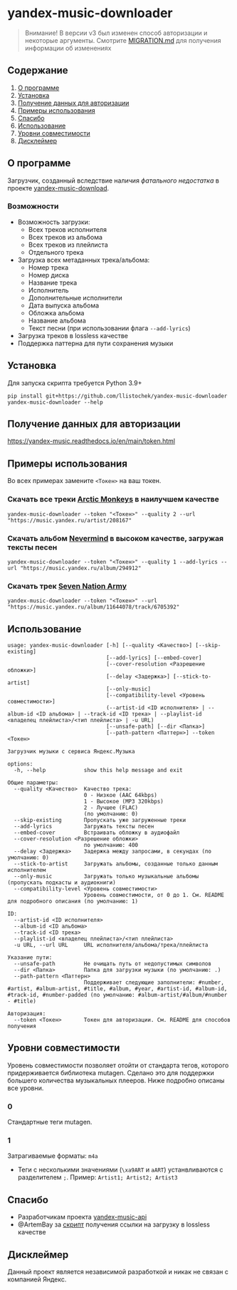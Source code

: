 # yandex-music-downloader

> Внимание! В версии v3 был изменен способ авторизации и некоторые
> аргументы. Смотрите [MIGRATION.md](MIGRATION.md) для получения информации
> об изменениях

## Содержание
1. [О программе](#О-программе)
2. [Установка](#Установка)
3. [Получение данных для авторизации](#Получение-данных-для-авторизации)
4. [Примеры использования](#Примеры-использования)
5. [Спасибо](#Спасибо)
6. [Использование](#Использование)
7. [Уровни совместимости](#Уровни-совместимости)
8. [Дисклеймер](#Дисклеймер)

## О программе
Загрузчик, созданный вследствие наличия *фатального недостатка* в проекте [yandex-music-download](https://github.com/kaimi-io/yandex-music-download).

### Возможности
- Возможность загрузки:
    - Всех треков исполнителя
    - Всех треков из альбома
    - Всех треков из плейлиста
    - Отдельного трека
- Загрузка всех метаданных трека/альбома:
    - Номер трека
    - Номер диска
    - Название трека
    - Исполнитель
    - Дополнительные исполнители
    - Дата выпуска альбома
    - Обложка альбома
    - Название альбома
    - Текст песни (при использовании флага `--add-lyrics`)
- Загрузка треков в lossless качестве
- Поддержка паттерна для пути сохранения музыки

## Установка
Для запуска скрипта требуется Python 3.9+
```
pip install git+https://github.com/llistochek/yandex-music-downloader
yandex-music-downloader --help
```

## Получение данных для авторизации
https://yandex-music.readthedocs.io/en/main/token.html

## Примеры использования
Во всех примерах замените `<Токен>` на ваш токен.

### Скачать все треки [Arctic Monkeys](https://music.yandex.ru/artist/208167) в наилучшем качестве
```
yandex-music-downloader --token "<Токен>" --quality 2 --url "https://music.yandex.ru/artist/208167"
```

### Скачать альбом [Nevermind](https://music.yandex.ru/album/294912) в высоком качестве, загружая тексты песен
```
yandex-music-downloader --token "<Токен>" --quality 1 --add-lyrics --url "https://music.yandex.ru/album/294912"
```

### Скачать трек [Seven Nation Army](https://music.yandex.ru/album/11644078/track/6705392)
```
yandex-music-downloader --token "<Токен>" --url "https://music.yandex.ru/album/11644078/track/6705392"
```

## Использование
```
usage: yandex-music-downloader [-h] [--quality <Качество>] [--skip-existing]
                               [--add-lyrics] [--embed-cover]
                               [--cover-resolution <Разрешение обложки>]
                               [--delay <Задержка>] [--stick-to-artist]
                               [--only-music]
                               [--compatibility-level <Уровень совместимости>]
                               (--artist-id <ID исполнителя> | --album-id <ID альбома> | --track-id <ID трека> | --playlist-id <владелец плейлиста>/<тип плейлиста> | -u URL)
                               [--unsafe-path] [--dir <Папка>]
                               [--path-pattern <Паттерн>] --token <Токен>

Загрузчик музыки с сервиса Яндекс.Музыка

options:
  -h, --help            show this help message and exit

Общие параметры:
  --quality <Качество>  Качество трека:
                        0 - Низкое (AAC 64kbps)
                        1 - Высокое (MP3 320kbps)
                        2 - Лучшее (FLAC)
                        (по умолчанию: 0)
  --skip-existing       Пропускать уже загруженные треки
  --add-lyrics          Загружать тексты песен
  --embed-cover         Встраивать обложку в аудиофайл
  --cover-resolution <Разрешение обложки>
                        по умолчанию: 400
  --delay <Задержка>    Задержка между запросами, в секундах (по умолчанию: 0)
  --stick-to-artist     Загружать альбомы, созданные только данным исполнителем
  --only-music          Загружать только музыкальные альбомы (пропускать подкасты и аудиокниги)
  --compatibility-level <Уровень совместимости>
                        Уровень совместимости, от 0 до 1. См. README для подробного описания (по умолчанию: 1)

ID:
  --artist-id <ID исполнителя>
  --album-id <ID альбома>
  --track-id <ID трека>
  --playlist-id <владелец плейлиста>/<тип плейлиста>
  -u URL, --url URL     URL исполнителя/альбома/трека/плейлиста

Указание пути:
  --unsafe-path         Не очищать путь от недопустимых символов
  --dir <Папка>         Папка для загрузки музыки (по умолчанию: .)
  --path-pattern <Паттерн>
                        Поддерживает следующие заполнители: #number, #artist, #album-artist, #title, #album, #year, #artist-id, #album-id, #track-id, #number-padded (по умолчанию: #album-artist/#album/#number - #title)

Авторизация:
  --token <Токен>       Токен для авторизации. См. README для способов получения
```

## Уровни совместимости
Уровень совместимости позволяет отойти от стандарта тегов, которого
придерживается библиотека mutagen. Сделано это для поддержки большего
количества музыкальных плееров. Ниже подробно описаны все уровни.

### 0
Стандартные теги mutagen.

### 1
Затрагиваемые форматы: `m4a`

- Теги с несколькими значениями (`\xa9ART` и `aART`) устанвливаются с
разделителем `;`. Пример: `Artist1; Artist2; Artist3`


## Спасибо
- Разработчикам проекта [yandex-music-api](https://github.com/MarshalX/yandex-music-api)
- @ArtemBay за [скрипт](https://github.com/MarshalX/yandex-music-api/issues/656#issuecomment-2306542725) получения ссылки на загрузку в lossless качестве


## Дисклеймер
Данный проект является независимой разработкой и никак не связан с компанией Яндекс.

